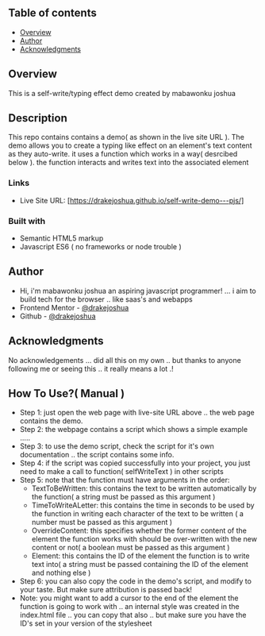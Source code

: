 ## Table of contents

- [Overview](#overview)
- [Author](#author)
- [Acknowledgments](#acknowledgments)

## Overview
This is a self-write/typing effect demo created by mabawonku joshua

## Description
This repo contains contains a demo( as shown in the live site URL ). The demo allows you to create a typing like effect on an element's text content
as they auto-write. it uses a function which works in a way( desrcibed below ). the function interacts and writes text into the associated element

### Links

- Live Site URL: [https://drakejoshua.github.io/self-write-demo---pjs/]

### Built with

- Semantic HTML5 markup
- Javascript ES6 ( no frameworks or node trouble )

## Author
- Hi, i'm mabawonku joshua an aspiring javascript programmer! ... i aim to build tech for the browser .. like saas's and webapps
- Frontend Mentor - [@drakejoshua](https://www.frontendmentor.io/profile/drakejoshua)
- Github - [@drakejoshua](https://github.com/drakejoshua)

## Acknowledgments
No acknowledgements ... did all this on my own .. but thanks to anyone following me or seeing this .. it really means a lot .!

## How To Use?( Manual )
- Step 1: just open the web page with live-site URL above .. the web page contains the demo.
- Step 2: the webpage contains a script which shows a simple example .....
- Step 3: to use the demo script, check the script for it's own documentation .. the script contains some info.
- Step 4: if the script was copied successfully into your project, you just need to make a call to function( selfWriteText ) in other scripts
- Step 5: note that the function must have arguments in the order:
    - TextToBeWritten: this contains the text to be written automatically by the function( a string must be passed as this argument )
    - TimeToWriteALetter: this contains the time in seconds to be used by the function in writing each character of the text to be written
    ( a number must be passed as this argument )
    - OverrideContent: this specifies whether the former content of the element the function works with should be over-written with the new content or not( a boolean must be passed as this argument )
    - Element: this contains the ID of the element the function is to write text into( a string must be passed containing the ID of the element and nothing else )
- Step 6: you can also copy the code in the demo's script, and modify to your taste. But make sure attribution is passed back!
- Note: you might want to add a cursor to the end of the element the function is going to work with .. an internal style was created in the index.html file .. you can copy that also .. but make sure you have the ID's set in your version of the stylesheet
